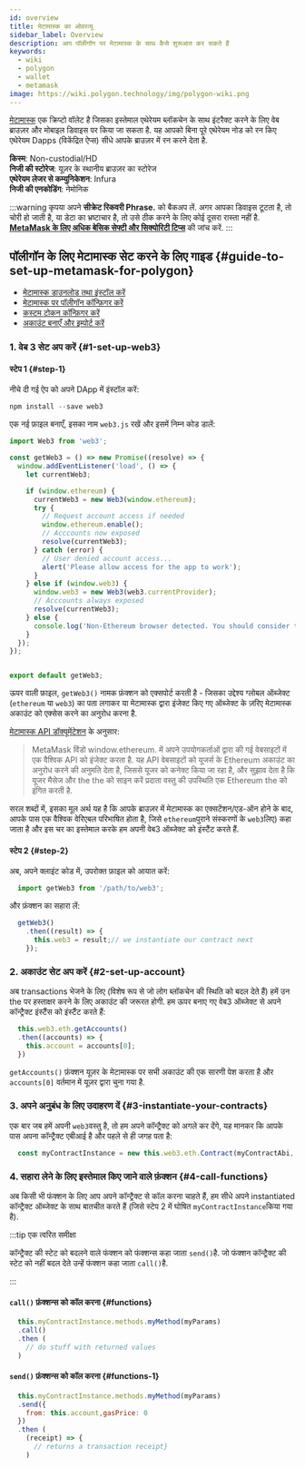 ```yaml
---
id: overview
title: मेटामास्क का ओवरव्यू
sidebar_label: Overview
description: आप पॉलीगॉन पर मेटामास्क के साथ कैसे शुरूआत कर सकते हैं
keywords:
  - wiki
  - polygon
  - wallet
  - metamask
image: https://wiki.polygon.technology/img/polygon-wiki.png
---
```


[मेटामास्क](https://metamask.io/) एक क्रिप्टो वॉलेट है जिसका इस्तेमाल एथेरेयम ब्लॉकचेन के साथ इंटरैक्ट करने के लिए वेब ब्राउज़र और मोबाइल डिवाइस पर किया जा सकता है. यह आपको बिना पूरे एथेरेयम नोड को रन किए एथेरेयम Dapps (विकेंद्रित ऐप्स) सीधे आपके ब्राउज़र में रन करने देता है.

**किस्म**: Non-custodial/HD <br/>
**निजी की स्टोरेज**: यूज़र के स्थानीय ब्राउज़र का स्टोरेज <br/>
**एथेरेयम लेजर से कम्युनिकेशन**: Infura <br/>
**निजी की एनकोडिंग**: नेमोनिक <br/>

:::warning
कृपया अपने **सीक्रेट रिकवरी Phrase.** को बैकअप लें. अगर आपका डिवाइस टूटता है, तो चोरी हो जाती है, या डेटा का भ्रष्टाचार है, तो उसे ठीक करने के लिए कोई दूसरा रास्ता नहीं है. **[<ins>MetaMask के लिए अधिक बेसिक सेफ्टी और सिक्योरिटी टिप्स</ins>](https://metamask.zendesk.com/hc/en-us/articles/360015489591-Basic-Safety-and-Security-Tips-for-MetaMask)** की जांच करें.
:::

## पॉलीगॉन के लिए मेटामास्क सेट करने के लिए गाइड {#guide-to-set-up-metamask-for-polygon}

* [मेटामास्क डाउनलोड तथा इंस्टॉल करें](/develop/metamask/tutorial-metamask.md)
* [मेटामास्क पर पॉलीगॉन कॉन्फ़िगर करें](/develop/metamask/config-polygon-on-metamask.md)
* [कस्टम टोकन कॉन्फ़िगर करें](/develop/metamask/custom-tokens.md)
* [अकाउंट बनाएँ और इम्पोर्ट करें](/develop/metamask/multiple-accounts.md)

### 1. वेब 3 सेट अप करें {#1-set-up-web3}

#### स्टेप 1 {#step-1}

नीचे दी गई ऐप को अपने DApp में इंस्टॉल करें:

  ```javascript
  npm install --save web3
  ```

एक नई फ़ाइल बनाएँ, इसका नाम `web3.js` रखें और इसमें निम्न कोड डालें:

  ```javascript
  import Web3 from 'web3';

  const getWeb3 = () => new Promise((resolve) => {
    window.addEventListener('load', () => {
      let currentWeb3;

      if (window.ethereum) {
        currentWeb3 = new Web3(window.ethereum);
        try {
          // Request account access if needed
          window.ethereum.enable();
          // Acccounts now exposed
          resolve(currentWeb3);
        } catch (error) {
          // User denied account access...
          alert('Please allow access for the app to work');
        }
      } else if (window.web3) {
        window.web3 = new Web3(web3.currentProvider);
        // Acccounts always exposed
        resolve(currentWeb3);
      } else {
        console.log('Non-Ethereum browser detected. You should consider trying MetaMask!');
      }
    });
  });


  export default getWeb3;
  ```

ऊपर वाली फ़ाइल, `getWeb3()` नामक फ़ंक्शन को एक्सपोर्ट करती है - जिसका उद्देश्य ग्लोबल ऑब्जेक्ट (`ethereum` या `web3`) का पता लगाकर या मेटामास्क द्वारा इंजेक्ट किए गए ऑब्जेक्ट के ज़रिए मेटामास्क अकाउंट को एक्सेस करने का अनुरोध करना है.

[मेटामास्क API डॉक्यूमेंटेशन](https://docs.metamask.io/guide/ethereum-provider.html#upcoming-provider-changes) के अनुसार:

> MetaMask विंडो window.ethereum. में अपने उपयोगकर्ताओं द्वारा की गई वेबसाइटों में एक वैश्विक API को इंजेक्ट करता है. यह API वेबसाइटों को यूजर्स के Ethereum अकाउंट का अनुरोध करने की अनुमति देता है, जिससे यूजर को कनेक्ट किया जा रहा है, और सुझाव देता है कि यूजर मैसेज और the the को साइन करें प्रदाता वस्तु की उपस्थिति एक Ethereum the को इंगित करती है.

सरल शब्दों में, इसका मूल अर्थ यह है कि आपके ब्राउज़र में मेटामास्क का एक्सटेंशन/एड-ऑन होने के बाद, आपके पास एक वैश्विक वेरिएबल परिभाषित होता है, जिसे `ethereum`पुराने संस्करणों के `web3`लिए) कहा जाता है और इस चर का इस्तेमाल करके हम अपनी वेब3 ऑब्जेक्ट को इंस्टैंट करते हैं.

#### स्टेप 2 {#step-2}

अब, अपने क्लाइंट कोड में, उपरोक्त फ़ाइल को आयात करें:

```js
  import getWeb3 from '/path/to/web3';
```

और फ़ंक्शन का सहारा लें:

```js
  getWeb3()
    .then((result) => {
      this.web3 = result;// we instantiate our contract next
    });
```

### 2. अकाउंट सेट अप करें {#2-set-up-account}

अब transactions भेजने के लिए (विशेष रूप से जो लोग ब्लॉकचेन की स्थिति को बदल देते हैं) हमें उन the पर हस्ताक्षर करने के लिए अकाउंट की जरूरत होगी. हम ऊपर बनाए गए वेब3 ऑब्जेक्ट से अपने कॉन्ट्रैक्ट इंस्टैंस को इंस्टैंट करते हैं:

```js
  this.web3.eth.getAccounts()
  .then((accounts) => {
    this.account = accounts[0];
  })
```

`getAccounts()` फ़ंक्शन यूज़र के मेटामास्क पर सभी अकाउंट की एक सारणी पेश करता है और `accounts[0]` वर्तमान में यूज़र द्वारा चुना गया है.

### 3. अपने अनुबंध के लिए उदाहरण दें {#3-instantiate-your-contracts}

एक बार जब हमें अपनी `web3`वस्तु है, तो हम अपने कॉन्ट्रैक्ट को अगले कर देंगे, यह मानकर कि आपके पास अपना कॉन्ट्रैक्ट एबीआई है और पहले से ही जगह पता है:

```js
  const myContractInstance = new this.web3.eth.Contract(myContractAbi, myContractAddress)
```

### 4. सहारा लेने के लिए इस्तेमाल किए जाने वाले फ़ंक्शन {#4-call-functions}

अब किसी भी फंक्शन के लिए आप अपने कॉन्ट्रैक्ट से कॉल करना चाहते हैं, हम सीधे अपने instantiated कॉन्ट्रैक्ट ऑब्जेक्ट के साथ बातचीत करते हैं (जिसे स्टेप 2 में घोषित `myContractInstance`किया गया है).

:::tip एक त्वरित समीक्षा

कॉन्ट्रैक्ट की स्टेट को बदलने वाले फंक्शन को फंक्शन्स कहा जाता `send()`है. जो फंक्शन कॉन्ट्रैक्ट की स्टेट को नहीं बदल देते उन्हें फंक्शन कहा जाता `call()`है.

:::

#### `call()` फ़ंक्शन्स को कॉल करना {#functions}

```js
  this.myContractInstance.methods.myMethod(myParams)
  .call()
  .then (
    // do stuff with returned values
  )
```

#### `send()` फ़ंक्शन्स को कॉल करना {#functions-1}

```js
  this.myContractInstance.methods.myMethod(myParams)
  .send({
    from: this.account,gasPrice: 0
  })
  .then (
    (receipt) => {
      // returns a transaction receipt}
    )
```
